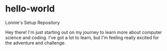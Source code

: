 # hello-world

Lonnie's Setup Repository

Hey there! I'm just starting out on my journey to learn more about computer science and coding. I've got a lot to learn, but I'm feeling really excited for the adventure and challenge. 
